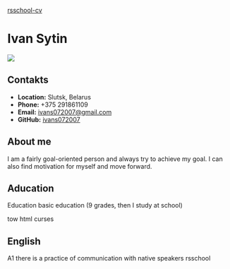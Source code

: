[rsschool-cv](https://ivans0707.github.io/rsschool-cv/cv)
# Ivan Sytin
<image src='https://sun9-2.userapi.com/s/v1/if2/_ls0UJth50B-C60r_mAWSbwi6YFh4riYd8U6lurrqahWYmOEWOn7vfJlJDQEs_9JNbP8PiWpkRyh43cdPcrt58v8.jpg?size=923x1080&quality=96&type=album'>

## Contakts
* __Location:__ Slutsk, Belarus
* __Phone:__ +375 291861109
* __Email:__ ivans072007@gmail.com
* __GitHub:__ [ivans072007](https://github.com/ivans0707)

## About me
I am a fairly goal-oriented person and always try to achieve my goal. I can also find motivation for myself and move forward.


## Aducation
Education
basic education (9 grades, then I study at school)

tow html curses
## English
A1 there is a practice of communication with native speakers
rsschool
